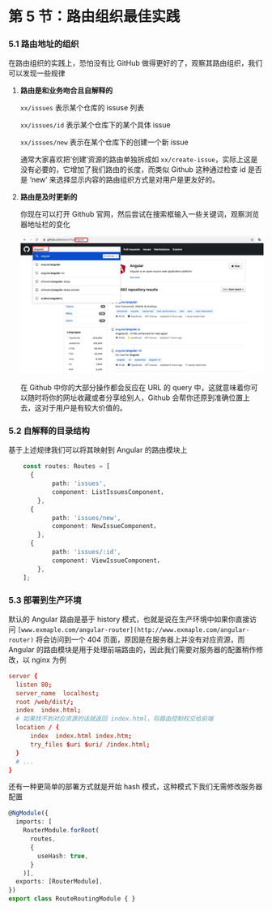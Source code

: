 # 第 5 节：路由组织最佳实践

### 5.1 **路由地址的组织**

在路由组织的实践上，恐怕没有比 GitHub 做得更好的了，观察其路由组织，我们可以发现一些规律

1. **路由是和业务吻合且自解释的**

    `xx/issues`  表示某个仓库的 issuse 列表

    `xx/issues/id` 表示某个仓库下的某个具体 issue

    `xx/issues/new` 表示在某个仓库下的创建一个新 issue

    通常大家喜欢把‘创建’资源的路由单独拆成如 `xx/create-issue`，实际上这是没有必要的，它增加了我们路由的长度，而类似 Github 这种通过检查 id 是否是 ‘new’ 来选择显示内容的路由组织方式是对用户是更友好的。 

2. **路由是及时更新的**

    你现在可以打开 Github 官网，然后尝试在搜索框输入一些关键词，观察浏览器地址栏的变化

    ![./05-01.png](./images/05-01.png)

    在 Github 中你的大部分操作都会反应在 URL 的 query 中，这就意味着你可以随时将你的网址收藏或者分享给别人，Github 会帮你还原到准确位置上去，这对于用户是有较大价值的。

### 5.2 自解释的目录结构

基于上述规律我们可以将其映射到 Angular 的路由模块上

``` typescript
    const routes: Routes = [
      {
    		path: 'issues',
    		component: ListIssuesComponent，
    	},
      {
    		path: 'issues/new',
    		component: NewIssueComponent，
    	},
      {
    		path: 'issues/:id',
    		component: ViewIssueComponent，
    	},
    ];
```

### 5.3 部署到生产环境

默认的 Angular 路由是基于 history 模式，也就是说在生产环境中如果你直接访问 `[www.exmaple.com/angular-router](http://www.exmaple.com/angular-router)` 将会访问到一个 404 页面，原因是在服务器上并没有对应资源，而 Angular 的路由模块是用于处理前端路由的，因此我们需要对服务器的配置稍作修改，以 nginx 为例

``` conf
server {
  listen 80;
  server_name  localhost;
  root /web/dist/;
  index  index.html;
  # 如果找不到对应资源的话就返回 index.html，将路由控制权交给前端
  location / {
      index  index.html index.htm;
      try_files $uri $uri/ /index.html;
  }
  # ...
}
```

还有一种更简单的部署方式就是开始 hash 模式，这种模式下我们无需修改服务器配置

``` typescript
@NgModule({
  imports: [
    RouterModule.forRoot(
      routes,
      {
        useHash: true,
      }
    )],
  exports: [RouterModule],
})
export class RouteRoutingModule { }
```